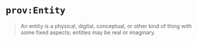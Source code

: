 # `prov:Entity`

> An entity is a physical, digital, conceptual, or other kind of thing with
> some fixed aspects; entities may be real or imaginary.
